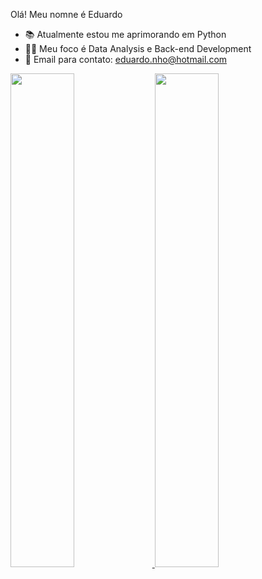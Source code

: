 Olá! Meu nomne é Eduardo
  
  - 📚 Atualmente estou me aprimorando em Python 
  - 👨‍💻 Meu foco é Data Analysis e Back-end Development
  - 📩 Email para contato: eduardo.nho@hotmail.com
   
<div>
  <a href="https://github.com/Edge912"> 
  <img width="45%" src="https://github-readme-stats.vercel.app/api?username=Edge912&theme=radical&show_icons=true&include_all_commits=true&count_private=true"/> 
  <img width="45%" src="https://github.com/Edge912/github-readme-stats&theme=radical&show_icons=true&langs_count=16"/>
</div>
